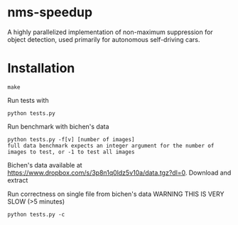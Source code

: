 # nms-speedup
A highly parallelized implementation of non-maximum suppression for object detection, used primarily for autonomous self-driving cars.

# Installation
~~~~
make
~~~~

Run tests with 
~~~~
python tests.py
~~~~

Run benchmark with bichen's data
~~~~
python tests.py -f[v] [number of images]
full data benchmark expects an integer argument for the number of images to test, or -1 to test all images
~~~~
Bichen's data available at https://www.dropbox.com/s/3p8n1q0ldz5v10a/data.tgz?dl=0. Download and extract

Run correctness on single file from bichen's data WARNING THIS IS VERY SLOW (>5 minutes)
~~~~
python tests.py -c
~~~~

